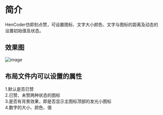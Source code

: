 # 简介
HenCoder仿即刻点赞，可设置图标、文字大小颜色、文字与图标的距离及动态的设置初始值及状态。

## 效果图
![image](http://github.com/itmyhome2013/readme_add_pic/raw/master/images/nongshalie.jpg)

## 布局文件内可以设置的属性
1.默认是否已赞<br>
2.已赞、未赞两种状态的图标<br>
3.是否有背景效果，即是否显示主图标顶部的发光小图标<br>
4.数字的大小、颜色、值<br>

